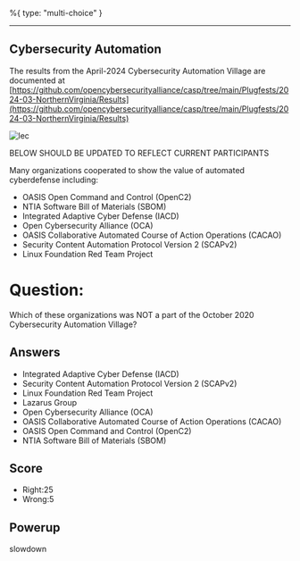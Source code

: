 %{
 type: "multi-choice"
}

---
## Cybersecurity Automation
The results from the April-2024
Cybersecurity Automation Village
are documented at
[https://github.com/opencybersecurityalliance/casp/tree/main/Plugfests/2024-03-NorthernVirginia/Results](https://github.com/opencybersecurityalliance/casp/tree/main/Plugfests/2024-03-NorthernVirginia/Results)

![lec](/images/PF-Logo.png)

BELOW SHOULD BE UPDATED TO REFLECT CURRENT PARTICIPANTS

 Many organizations cooperated to show the value of automated cyberdefense including:
 + OASIS Open Command and Control (OpenC2)
 + NTIA Software Bill of Materials (SBOM)
 + Integrated Adaptive Cyber Defense (IACD)
 + Open Cybersecurity Alliance (OCA)
 + OASIS Collaborative Automated Course of Action Operations (CACAO)
 + Security Content Automation Protocol Version 2 (SCAPv2)
 + Linux Foundation Red Team Project

# Question:
Which of these organizations was NOT a part of the October 2020
Cybersecurity Automation Village?

## Answers
- Integrated Adaptive Cyber Defense (IACD)
- Security Content Automation Protocol Version 2 (SCAPv2)
- Linux Foundation Red Team Project
- Lazarus Group
- Open Cybersecurity Alliance (OCA)
- OASIS Collaborative Automated Course of Action Operations (CACAO)
- OASIS Open Command and Control (OpenC2)
- NTIA Software Bill of Materials (SBOM)

## Score
- Right:25
- Wrong:5

## Powerup
slowdown
